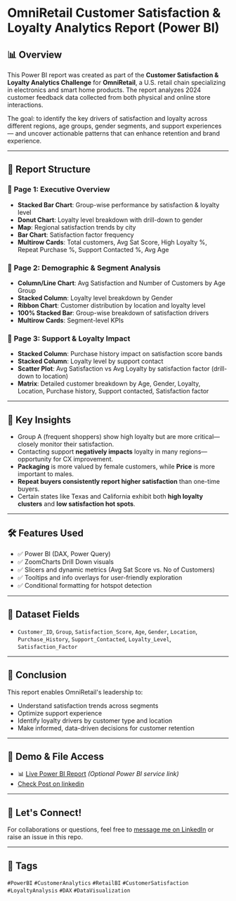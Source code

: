 # OmniRetail Customer Satisfaction & Loyalty Analytics Report (Power BI)

## 📊 Overview

This Power BI report was created as part of the **Customer Satisfaction & Loyalty Analytics Challenge** for **OmniRetail**, a U.S. retail chain specializing in electronics and smart home products. The report analyzes 2024 customer feedback data collected from both physical and online store interactions.

The goal: to identify the key drivers of satisfaction and loyalty across different regions, age groups, gender segments, and support experiences — and uncover actionable patterns that can enhance retention and brand experience.

---

## 📁 Report Structure

### 📄 **Page 1: Executive Overview**
- **Stacked Bar Chart**: Group-wise performance by satisfaction & loyalty level
- **Donut Chart**: Loyalty level breakdown with drill-down to gender
- **Map**: Regional satisfaction trends by city
- **Bar Chart**: Satisfaction factor frequency
- **Multirow Cards**: Total customers, Avg Sat Score, High Loyalty %, Repeat Purchase %, Support Contacted %, Avg Age

### 📄 **Page 2: Demographic & Segment Analysis**
- **Column/Line Chart**: Avg Satisfaction and Number of Customers by Age Group
- **Stacked Column**: Loyalty level breakdown by Gender
- **Ribbon Chart**: Customer distribution by location and loyalty level
- **100% Stacked Bar**: Group-wise breakdown of satisfaction drivers
- **Multirow Cards**: Segment-level KPIs

### 📄 **Page 3: Support & Loyalty Impact**
- **Stacked Column**: Purchase history impact on satisfaction score bands
- **Stacked Column**: Loyalty level by support contact
- **Scatter Plot**: Avg Satisfaction vs Avg Loyalty by satisfaction factor (drill-down to location)
- **Matrix**: Detailed customer breakdown by Age, Gender, Loyalty, Location, Purchase history, Support contacted, Satisfaction factor

---

## 🧠 Key Insights
- Group A (frequent shoppers) show high loyalty but are more critical—closely monitor their satisfaction.
- Contacting support **negatively impacts** loyalty in many regions—opportunity for CX improvement.
- **Packaging** is more valued by female customers, while **Price** is more important to males.
- **Repeat buyers consistently report higher satisfaction** than one-time buyers.
- Certain states like Texas and California exhibit both **high loyalty clusters** and **low satisfaction hot spots**.

---

## 🛠 Features Used
- ✅ Power BI (DAX, Power Query)
- ✅ ZoomCharts Drill Down visuals
- ✅ Slicers and dynamic metrics (Avg Sat Score vs. No of Customers)
- ✅ Tooltips and info overlays for user-friendly exploration
- ✅ Conditional formatting for hotspot detection

---

## 📂 Dataset Fields
- `Customer_ID`, `Group`, `Satisfaction_Score`, `Age`, `Gender`, `Location`, `Purchase_History`, `Support_Contacted`, `Loyalty_Level`, `Satisfaction_Factor`

---

## 📌 Conclusion

This report enables OmniRetail's leadership to:
- Understand satisfaction trends across segments
- Optimize support experience
- Identify loyalty drivers by customer type and location
- Make informed, data-driven decisions for customer retention

---

## 🔗 Demo & File Access
- 📊 [Live Power BI Report](https://app.powerbi.com/view?r=eyJrIjoiYzU2OGIyMDgtMzdkYS00NWNhLWI2NjUtZDM3MDQ0ZWM1NGVhIiwidCI6IjQ2NTRiNmYxLTBlNDctNDU3OS1hOGExLTAyZmU5ZDk0M2M3YiIsImMiOjl9) *(Optional Power BI service link)*
- [Check Post on linkedin](https://www.linkedin.com/posts/emmanuel-idowu-analyst_powerbi-customerexperience-dataanalytics-activity-7354232739165880322-uPWe) 
---

## 💬 Let's Connect!
For collaborations or questions, feel free to [message me on LinkedIn](#) or raise an issue in this repo.

---

## 🧷 Tags
`#PowerBI` `#CustomerAnalytics` `#RetailBI` `#CustomerSatisfaction` `#LoyaltyAnalysis` `#DAX` `#DataVisualization`
